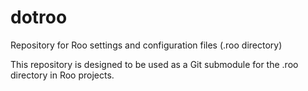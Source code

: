 # dotroo

Repository for Roo settings and configuration files (.roo directory)

This repository is designed to be used as a Git submodule for the .roo directory in Roo projects.
